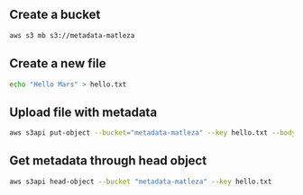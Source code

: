 ## Create a bucket
```sh
aws s3 mb s3://metadata-matleza
```
## Create a new file
```sh
echo "Hello Mars" > hello.txt
```

## Upload file with metadata
```sh
aws s3api put-object --bucket="metadata-matleza" --key hello.txt --body hello.txt --metadata Planet=Mars
```

## Get metadata through head object
```sh
aws s3api head-object --bucket "metadata-matleza" --key hello.txt 
```